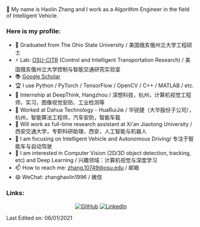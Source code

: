 👋 My name is Haolin Zhang and I work as a Algorithm Engineer in the field of Intelligent Vehicle.  

### Here is my profile:  

- 🔭 Graduated from The Ohio State University / 美国俄亥俄州立大学工程硕士  
- ⚡  Lab: [OSU-CITR](https://citr.osu.edu/people.html) (Control and Intelligent Transportation Research) / 美国俄亥俄州立大学控制与智能交通研究实验室
- 📚 [Google Scholar](https://scholar.google.com/citations?hl=en&user=odp2WtkAAAAJ)  
- 🏆 I use Python / PyTorch / TensorFlow / OpenCV / C++ / MATLAB / etc.      
- 🌱 Internship at DeepThink, Hangzhou / 深想科技，杭州，计算机视觉工程师，实习，图像视觉安防、工业检测等  
- 👯 Worked at Dahua Technology - HuaRuiJie / 华锐捷（大华股份子公司），杭州，智能算法工程师，汽车安防，智能车载
- 👯 Will work as full-time research assistant at Xi'an Jiaotong University / 西安交通大学，专职科研助理，西安，人工智能与机器人 
- 🤔 I am focusing on Intelligent Vehicle and Autonomous Driving/ 专注于智能车与自动驾驶  
- 💬 I am interested in Computer Vision (2D/3D object detection, tracking, etc) and Deep Learning / 兴趣领域：计算机视觉与深度学习 
- 📫 How to reach me: zhang.10749@osu.edu / 邮箱  
- 😄 WeChat: zhanghaolin1996 / 微信  


### Links:
<p align="center">
	<a href="https://github.com/OSU-Haolin"><img src="https://img.icons8.com/bubbles/50/000000/github.png" alt="GitHub"/></a>
	<a href="https://www.linkedin.com/in/%E7%9A%93%E9%9C%96-%E5%BC%A0-a54a4b202/"><img src="https://img.icons8.com/bubbles/50/000000/linkedin.png" alt="LinkedIn"/></a>  
</p>

Last Edited on: 06/01/2021  
